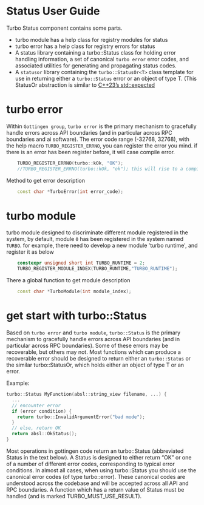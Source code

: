 Status User Guide
===

Turbo Status component contains some parts.

* turbo module has a help class for registry modules for status
* turbo error has a help class for registry errors for status
* A status library containing a turbo::Status class 
for holding error handling information, a set of canonical
`turbo error` error codes, and associated utilities for
generating and propagating status codes.
* A `statusor` library containing the `turbo::StatusOr<T>` class 
template for use in returning either a `turbo::Status` error 
or an object of type T. (This StatusOr<T> abstraction is 
similar to [C++23’s std::expected](https://en.cppreference.com/w/cpp/utility/expected)

# turbo error

Within `Gottingen group`, `turbo error`  is the primary mechanism 
to gracefully handle errors across API boundaries (and 
in particular across RPC boundaries and ai software). The error 
code range (-32768, 32768), with the help macro `TURBO_REGISTER_ERRNO`,
you can register the error you mind. if there is an error has
been register before, it will case compile error.

```c++
    TURBO_REGISTER_ERRNO(turbo::kOk, "OK");
    //TURBO_REGISTER_ERRNO(turbo::kOk, "ok"); this will rise to a compile error.
```

Method to get error description

```c++
    const char *TurboError(int error_code);
```

# turbo module

turbo module designed to discriminate different module registered 
in the system, by default, module `0` has been registered in 
the system named `TURBO`. for example, there need to develop
a new module 'turbo runtime', and register it as below

```c++
    constexpr unsigned short int TURBO_RUNTIME = 2;
    TURBO_REGISTER_MODULE_INDEX(TURBO_RUNTIME,"TURBO_RUNTIME");
```

There a global function to get module description

```c++
    const char *TurboModule(int module_index);
```
# get start with turbo::Status

Based on `turbo error` and `turbo module`, `turbo::Status`
is the primary mechanism to gracefully handle errors across
API boundaries (and in particular across RPC boundaries).
Some of these errors may be recoverable, but others may not.
Most functions which can produce a recoverable error should
be designed to return either an `turbo::Status` or the 
similar turbo::StatusOr<T>, which holds either an object 
of type T or an error.

Example:

```c++
turbo::Status MyFunction(absl::string_view filename, ...) {
  ...
  // encounter error
  if (error condition) {
    return turbo::InvalidArgumentError("bad mode");
  }
  // else, return OK
  return absl::OkStatus();
}
```

Most operations in gottingen code return an turbo::Status 
(abbreviated Status in the text below). A Status is designed 
to either return “OK” or one of a number of different error 
codes, corresponding to typical error conditions. In almost
all cases, when using turbo::Status you should use the 
canonical error codes (of type turbo::error). These canonical
codes are understood across the codebase and will be accepted 
across all API and RPC boundaries. A function which has a 
return value of Status must be handled (and is marked 
TURBO_MUST_USE_RESULT).





